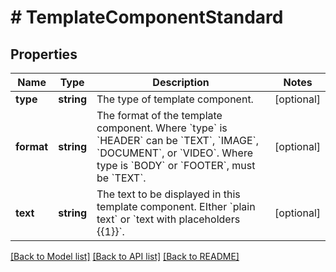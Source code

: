 # # TemplateComponentStandard

## Properties

Name | Type | Description | Notes
------------ | ------------- | ------------- | -------------
**type** | **string** | The type of template component. | [optional]
**format** | **string** | The format of the template component. Where &#x60;type&#x60; is &#x60;HEADER&#x60; can be &#x60;TEXT&#x60;, &#x60;IMAGE&#x60;, &#x60;DOCUMENT&#x60;, or &#x60;VIDEO&#x60;. Where type is &#x60;BODY&#x60; or &#x60;FOOTER&#x60;, must be &#x60;TEXT&#x60;. | [optional]
**text** | **string** | The text to be displayed in this template component. EIther &#x60;plain text&#x60; or &#x60;text with placeholders {{1}}&#x60;. | [optional]

[[Back to Model list]](../../README.md#models) [[Back to API list]](../../README.md#endpoints) [[Back to README]](../../README.md)
